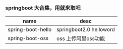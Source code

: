 ### springboot 大合集，用就来取吧

|   name  |   desc  |
| --- | --- |
|  spring-boot-hello   |  springboot2.0 helloword   |
|  spring-boot-oss   |   oss 上传阿里oss功能  |


